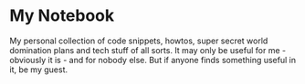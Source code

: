 # My Notebook

My personal collection of code snippets, howtos, super secret world domination plans and tech stuff of all sorts. It may only be useful for me -  obviously it is - and for nobody else. But if anyone finds something useful in it, be my guest.

